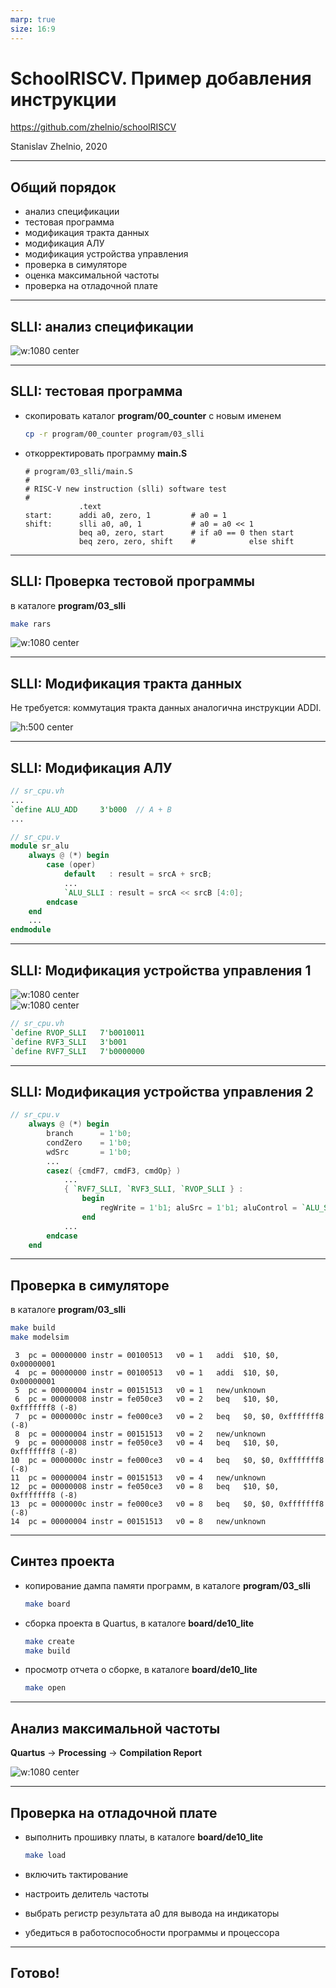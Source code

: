 ```yaml
---
marp: true
size: 16:9
---
```


<style>
img[alt~="center"] {
  display: block;
  margin: 0 auto;
}
</style>

# SchoolRISCV. Пример добавления инструкции

https://github.com/zhelnio/schoolRISCV

Stanislav Zhelnio, 2020

---

## Общий порядок

- анализ спецификации
- тестовая программа
- модификация тракта данных
- модификация АЛУ
- модификация устройства управления
- проверка в симуляторе
- оценка максимальной частоты
- проверка на отладочной плате

---

## SLLI: анализ спецификации

![w:1080 center](img/riscv_slli_0.png)

---

## SLLI: тестовая программа

* скопировать каталог **program/00_counter** с новым именем

    ```bash
    cp -r program/00_counter program/03_slli
    ```

* откорректировать программу **main.S**

    ```Assembly
    # program/03_slli/main.S
    #
    # RISC-V new instruction (slli) software test
    #
                .text
    start:      addi a0, zero, 1         # a0 = 1
    shift:      slli a0, a0, 1           # a0 = a0 << 1
                beq a0, zero, start      # if a0 == 0 then start
                beq zero, zero, shift    #            else shift
    ```

---

## SLLI: Проверка тестовой программы

в каталоге **program/03_slli**
```bash
make rars
```

![w:1080 center](img/test_slli.png)

---

## SLLI: Mодификация тракта данных

Не требуется: коммутация тракта данных аналогична инструкции ADDI.

![h:500 center](png/cu_05.png)

---

## SLLI: Mодификация АЛУ

```Verilog
// sr_cpu.vh
...
`define ALU_ADD     3'b000  // A + B
...
```

```Verilog
// sr_cpu.v
module sr_alu
    always @ (*) begin
        case (oper)
            default   : result = srcA + srcB;
            ...
            `ALU_SLLI : result = srcA << srcB [4:0];
        endcase
    end
    ...
endmodule
```

---

## SLLI: Mодификация  устройства управления 1

![w:1080 center](img/riscv_head.png)
![w:1080 center](img/riscv_slli_1.png)

```Verilog
// sr_cpu.vh
`define RVOP_SLLI   7'b0010011
`define RVF3_SLLI   3'b001
`define RVF7_SLLI   7'b0000000
```

---

## SLLI: Mодификация  устройства управления 2

```Verilog
// sr_cpu.v
    always @ (*) begin
        branch      = 1'b0;
        condZero    = 1'b0;
        wdSrc       = 1'b0;
        ...
        casez( {cmdF7, cmdF3, cmdOp} )
            ...
            { `RVF7_SLLI, `RVF3_SLLI, `RVOP_SLLI } :
                begin 
                    regWrite = 1'b1; aluSrc = 1'b1; aluControl = `ALU_SLLI; 
                end
            ...
        endcase
    end
```

---

## Проверка в симуляторе

в каталоге **program/03_slli**
```bash
make build
make modelsim
```

```text
 3  pc = 00000000 instr = 00100513   v0 = 1   addi  $10, $0, 0x00000001
 4  pc = 00000000 instr = 00100513   v0 = 1   addi  $10, $0, 0x00000001
 5  pc = 00000004 instr = 00151513   v0 = 1   new/unknown
 6  pc = 00000008 instr = fe050ce3   v0 = 2   beq   $10, $0, 0xfffffff8 (-8)
 7  pc = 0000000c instr = fe000ce3   v0 = 2   beq   $0, $0, 0xfffffff8 (-8)
 8  pc = 00000004 instr = 00151513   v0 = 2   new/unknown
 9  pc = 00000008 instr = fe050ce3   v0 = 4   beq   $10, $0, 0xfffffff8 (-8)
10  pc = 0000000c instr = fe000ce3   v0 = 4   beq   $0, $0, 0xfffffff8 (-8)
11  pc = 00000004 instr = 00151513   v0 = 4   new/unknown
12  pc = 00000008 instr = fe050ce3   v0 = 8   beq   $10, $0, 0xfffffff8 (-8)
13  pc = 0000000c instr = fe000ce3   v0 = 8   beq   $0, $0, 0xfffffff8 (-8)
14  pc = 00000004 instr = 00151513   v0 = 8   new/unknown
```

---

## Синтез проекта

- копирование дампа памяти программ, в каталоге **program/03_slli**

    ```bash
    make board
    ```

- сборка проекта в Quartus, в каталоге **board/de10_lite**

    ```bash
    make create
    make build
    ```

- просмотр отчета о сборке, в каталоге **board/de10_lite**

    ```bash
    make open
    ```

---

## Анализ максимальной частоты

**Quartus** -> **Processing** -> **Compilation Report**

![w:1080 center](img/timing_slli.png)

---

## Проверка на отладочной плате

- выполнить прошивку платы, в каталоге **board/de10_lite**

    ```bash
    make load
    ```

- включить тактирование
- настроить делитель частоты
- выбрать регистр результата a0 для вывода на индикаторы
- убедиться в работоспособности программы и процессора

---

## Готово!
